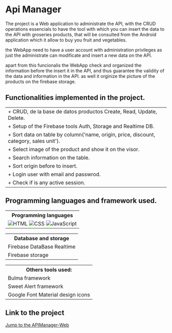 <h1> Api Manager </h1>

<p> 
  The project is a Web application to administrate the API, with the CRUD operations essencials to
  have the tool with which you can insert the data to the API with groseries products, that will be 
  consulted from the Android application which it allow to buy you fruit and vegetables.

  the WebApp need to have a user account with administration privileges as just the administrate can
  modificate and insert a new data on the API.

  apart from this funcionalis the WebApp check and organized the information before the insert it in
  the API, and thus guarantee the validity of the data and information in the API. as well it orginize
  the picture of the products on the firebase storage.
</p>

<h2>Functionalities implemented in the project.</h2>
<table>
  <tr> <td>+ CRUD, de la base de datos productos Create, Read, Update, Delete.</td> </tr>
  <tr> <td>+ Setup of the Firebase tools Auth, Storage and Realtime DB.</td> </tr>
  <tr> <td>+ Sort data on table by column('name, origin, price, discount, category, sales unit').</td> </tr>
  <tr> <td>+ Select image of the product and show it on the visor.</td> </tr>
  <tr> <td>+ Search information on the table.</td> </tr>
  <tr> <td>+ Sort origin before to insert. </td> </tr>
  <tr> <td>+ Login user with email and passwrod. </td> </tr>
  <tr> <td>+ Check if is any active session. </td> </tr>
</table>

<h2>Programming languages and framework used.</h2>
<table>
    <tr>
        <th>Programming languages</th>
    </tr>
    <tr> 
        <td>
            <img alt="HTML" src="https://camo.githubusercontent.com/7cddeb568312f0ebc19929baf072724a8537f28da2dd29278c8bfa6867ab3e3f/68747470733a2f2f696d672e736869656c64732e696f2f62616467652f48544d4c2532302d2532334533344632362e7376673f6c6f676f3d68746d6c35266c6f676f436f6c6f723d7768697465"> 
            <img alt="CSS" src="https://camo.githubusercontent.com/c8733604360c25e4cf34c8415bf9093104206dccd164b2a1cd7d1e2711d4d4f8/68747470733a2f2f696d672e736869656c64732e696f2f62616467652f4353532532302d2532333135373242362e7376673f6c6f676f3d63737333266c6f676f436f6c6f723d7768697465">
            <img alt="JavaScript" src="https://camo.githubusercontent.com/7a48ad3028bc23b33e755e555609a4ccdd3ba1ef6fb92aa2214eea10e3b7e184/68747470733a2f2f696d672e736869656c64732e696f2f62616467652f4a6176615363726970742532302d2532334637444631452e7376673f6c6f676f3d6a617661736372697074266c6f676f436f6c6f723d626c61636b">
        </td> 
    </tr>
</table>

<table>
    <tr> <th> Database and storage </th> </tr>
    <tr> <td> Firebase DataBase Realtime </td> </tr>
    <tr> <td> Firebase storage </td> </tr>
</table>

<table>
    <tr> <th>Others tools used:</th> </tr>
    <tr> <td> Bulma framework</td> </tr>
    <tr> <td> Sweet Alert framework</td> </tr>
    <tr> <td> Google Font Material design icons</td> </tr>
</table>

<h2>Link to the project</h2>

<a href="https://jesr2104.github.io/APIManager-Web/">Jump to the APIManager-Web</a>
